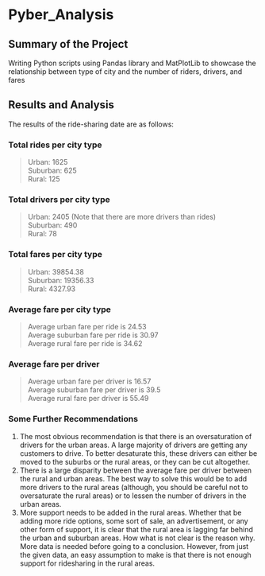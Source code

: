 # Pyber_Analysis
###
## Summary of the Project
Writing Python scripts using Pandas library and MatPlotLib to showcase the relationship between type of city and the number of riders, drivers, and fares
###
## Results and Analysis
The results of the ride-sharing date are as follows:
### Total rides per city type
> Urban: 1625\
> Suburban: 625<br />
> Rural: 125 

### Total drivers per city type
> Urban: 2405 (Note that there are more drivers than rides)\
> Suburban: 490\
> Rural: 78

### Total fares per city type
> Urban: 39854.38<br />
> Suburban: 19356.33<br />
> Rural: 4327.93

### Average fare per city type
> Average urban fare per ride is 24.53\
> Average suburban fare per ride is 30.97\
> Average rural fare per ride is 34.62

### Average fare per driver
> Average urban fare per driver is 16.57\
> Average suburban fare per driver is 39.5\
> Average rural fare per driver is 55.49

### Some Further Recommendations
1) The most obvious recommendation is that there is an oversaturation of drivers for the urban areas. A large majority of drivers are getting any customers to drive. To better desaturate this, these drivers can either be moved to the suburbs or the rural areas, or they can be cut altogether. <br />
2) There is a large disparity between the average fare per driver between the rural and urban areas. The best way to solve this would be to add more drivers to the rural areas (although, you should be careful not to oversaturate the rural areas) or to lessen the number of drivers in the urban areas. <br />
3) More support needs to be added in the rural areas. Whether that be adding more ride options, some sort of sale, an advertisement, or any other form of support, it is clear that the rural area is lagging far behind the urban and suburban areas. How what is not clear is the reason why. More data is needed before going to a conclusion. However, from just the given data, an easy assumption to make is that there is not enough support for ridesharing in the rural areas.
